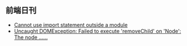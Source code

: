 ## 前端日刊

* [Cannot use import statement outside a module](https://blog.csdn.net/you23hai45/article/details/107835740)
* [Uncaught DOMException: Failed to execute 'removeChild' on 'Node': The node ……](https://blog.csdn.net/weixin_34192816/article/details/86132649)
